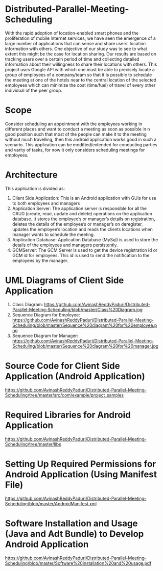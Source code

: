 # Distributed-Parallel-Meeting-Scheduling
With the rapid adoption of location-enabled smart phones and the proliferation of mobile Internet services, we have seen the emergence of a large number of applications that can sense and share users’ location information with others. One objective of our study was to see to what extent this might be the case for location sharing. Our results are based on tracking users over a certain period of time and collecting detailed information about their willingness to share their locations with others. This project uses Google API with which one must be able to precisely locate a group of employees of a company/team so that it is possible to schedule the meeting at one of the hotels near to the central location of the selected employees which can minimize the cost (time/fuel) of travel of every other individual of the peer group.
# Scope
Consider scheduling an appointment with the employees working in different places and want to conduct a meeting as soon as possible in n good position such that most of the people can make it to the meeting without much travelling, then this android application works good in such a scenario. This application can be modified/extended for conducting parties and varity of tasks, for now it only considers scheduling meetings for employees.
# Architecture
This application is divided as:
1) Client Side Application: This is an Android application with GUIs for use to both employees and managers
2) Application Server: The application server is responsible for all the CRUD (create, read, update and delete) operations on the application database. It stores the employee’s or manager’s details on registration, deletes the details of the employee’s or manager’s on deregister, updates the employee’s location and reads the clients locations when manager wants to schedule the meeting.
3) Application Database: Application Database (MySql) is used to store the details of the employees and managers persistently.
4) GCMServer: The GCM Server is used to get the device registration id or GCM id for employees. This id is used to send the notification to the employees by the manager.
# UML Diagrams of Client Side Application
1) Class Diagram:
https://github.com/AvinashReddyPaduri/Distributed-Parallel-Meeting-Scheduling/blob/master/Class%20Diagram.jpg
2) Sequence Diagram for Employee:
https://github.com/AvinashReddyPaduri/Distributed-Parallel-Meeting-Scheduling/blob/master/Sequence%20diagram%20for%20employee.png
3) Sequence Diagram for Manager:
https://github.com/AvinashReddyPaduri/Distributed-Parallel-Meeting-Scheduling/blob/master/Sequence%20diagram%20for%20manager.jpg
# Source Code for Client Side Application (Android Application)
https://github.com/AvinashReddyPaduri/Distributed-Parallel-Meeting-Scheduling/tree/master/src/com/example/project_samples
# Required Libraries for Android Application
https://github.com/AvinashReddyPaduri/Distributed-Parallel-Meeting-Scheduling/tree/master/libs
# Setting Up Required Permissions for Android Application (Using Manifest File)
https://github.com/AvinashReddyPaduri/Distributed-Parallel-Meeting-Scheduling/blob/master/AndroidManifest.xml
# Software Installation and Usage (Java and Adt Bundle) to Develop Android Application
https://github.com/AvinashReddyPaduri/Distributed-Parallel-Meeting-Scheduling/blob/master/Software%20installation%20and%20usage.pdf
